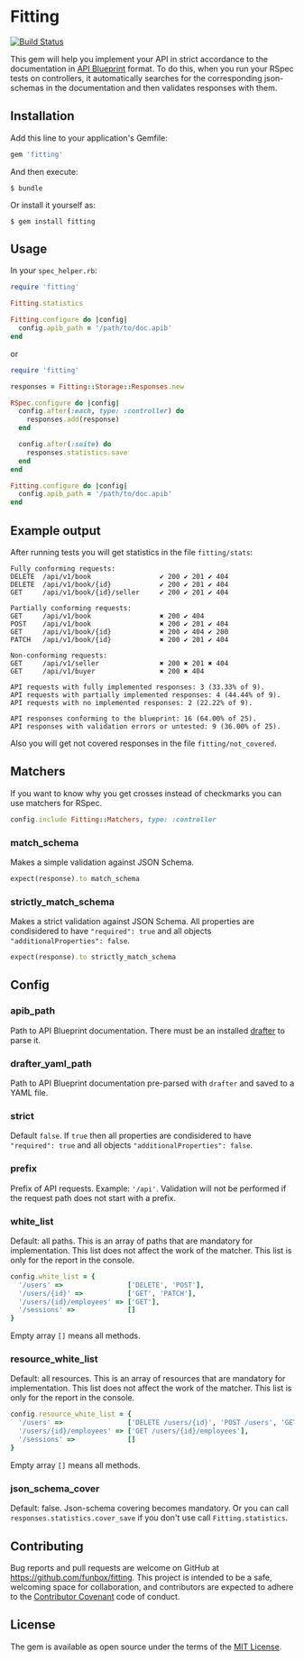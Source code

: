 # Fitting

[![Build Status](https://travis-ci.org/funbox/fitting.svg?branch=master)](https://travis-ci.org/funbox/fitting)

This gem will help you implement your API in strict accordance to the documentation in [API Blueprint](https://apiblueprint.org/) format.
To do this, when you run your RSpec tests on controllers, it automatically searches for the corresponding json-schemas in the documentation and then validates responses with them.

## Installation

Add this line to your application's Gemfile:

```ruby
gem 'fitting'
```

And then execute:

    $ bundle

Or install it yourself as:

    $ gem install fitting

## Usage

In your `spec_helper.rb`:

```ruby
require 'fitting'

Fitting.statistics

Fitting.configure do |config|
  config.apib_path = '/path/to/doc.apib'
end
```

or

```ruby
require 'fitting'

responses = Fitting::Storage::Responses.new

RSpec.configure do |config|
  config.after(:each, type: :controller) do
    responses.add(response)
  end

  config.after(:suite) do
    responses.statistics.save
  end
end

Fitting.configure do |config|
  config.apib_path = '/path/to/doc.apib'
end
```

## Example output

After running tests you will get statistics in the file `fitting/stats`:

```
Fully conforming requests:
DELETE  /api/v1/book                 ✔ 200 ✔ 201 ✔ 404
DELETE  /api/v1/book/{id}            ✔ 200 ✔ 201 ✔ 404
GET     /api/v1/book/{id}/seller     ✔ 200 ✔ 201 ✔ 404

Partially conforming requests:
GET     /api/v1/book                 ✖ 200 ✔ 404
POST    /api/v1/book                 ✖ 200 ✔ 201 ✔ 404
GET     /api/v1/book/{id}            ✖ 200 ✔ 404 ✔ 200
PATCH   /api/v1/book/{id}            ✖ 200 ✔ 201 ✔ 404

Non-conforming requests:
GET     /api/v1/seller               ✖ 200 ✖ 201 ✖ 404
GET     /api/v1/buyer                ✖ 200 ✖ 404

API requests with fully implemented responses: 3 (33.33% of 9).
API requests with partially implemented responses: 4 (44.44% of 9).
API requests with no implemented responses: 2 (22.22% of 9).

API responses conforming to the blueprint: 16 (64.00% of 25).
API responses with validation errors or untested: 9 (36.00% of 25).
```

Also you will get not covered responses in the file `fitting/not_covered`.

## Matchers

If you want to know why you get crosses instead of checkmarks you can use matchers for RSpec.

```ruby
config.include Fitting::Matchers, type: :controller
```

### match_schema

Makes a simple validation against JSON Schema.

```ruby
expect(response).to match_schema
```

### strictly_match_schema

Makes a strict validation against JSON Schema. All properties are condisidered to have `"required": true` and all objects `"additionalProperties": false`.

```ruby
expect(response).to strictly_match_schema
```

## Config

### apib_path

Path to API Blueprint documentation. There must be an installed [drafter](https://github.com/apiaryio/drafter) to parse it.

### drafter_yaml_path

Path to API Blueprint documentation pre-parsed with `drafter` and saved to a YAML file.

### strict

Default `false`. If `true` then all properties are condisidered to have `"required": true` and all objects `"additionalProperties": false`.

### prefix

Prefix of API requests. Example: `'/api'`. Validation will not be performed if the request path does not start with a prefix.

### white_list

Default: all paths. This is an array of paths that are mandatory for implementation.
This list does not affect the work of the matcher.
This list is only for the report in the console.

```ruby
config.white_list = {
  '/users' =>                ['DELETE', 'POST'],
  '/users/{id}' =>           ['GET', 'PATCH'],
  '/users/{id}/employees' => ['GET'],
  '/sessions' =>             []
}
```

Empty array `[]` means all methods.

### resource_white_list

Default: all resources. This is an array of resources that are mandatory for implementation.
This list does not affect the work of the matcher.
This list is only for the report in the console.

```ruby
config.resource_white_list = {
  '/users' =>                ['DELETE /users/{id}', 'POST /users', 'GET /users/{id}', 'PATCH /users/{id}'],
  '/users/{id}/employees' => ['GET /users/{id}/employees'],
  '/sessions' =>             []
}
```

Empty array `[]` means all methods.

### json_schema_cover

Default: false. Json-schema covering becomes mandatory.
Or you can call `responses.statistics.cover_save` if you don't use call `Fitting.statistics`.

## Contributing

Bug reports and pull requests are welcome on GitHub at https://github.com/funbox/fitting. This project is intended to be a safe, welcoming space for collaboration, and contributors are expected to adhere to the [Contributor Covenant](http://contributor-covenant.org) code of conduct.

## License

The gem is available as open source under the terms of the [MIT License](http://opensource.org/licenses/MIT).

